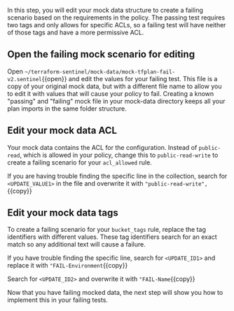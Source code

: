 In this step, you will edit your mock data structure to create a failing scenario based on the requirements in the policy. The passing test requires two tags and only allows for specific ACLs, so a failing test will have neither of those tags and have a more permissive ACL.

## Open the failing mock scenario for editing

Open `~/terraform-sentinel/mock-data/mock-tfplan-fail-v2.sentinel`{{open}} and edit the values for your failing test. This file is a copy of your original mock data, but with a different file name to allow you to edit it with values that will cause your policy to fail. Creating a known "passing" and "failing" mock file in your mock-data directory keeps all your plan imports in the same folder structure.

## Edit your mock data ACL

Your mock data contains the ACL for the configuration. Instead of `public-read`, which is allowed in your policy, change this to `public-read-write` to create a failing scenario for your `acl_allowed` rule. 

If you are having trouble finding the specific line in the collection, search for `<UPDATE_VALUE1>` in the file and overwrite it with `"public-read-write",`{{copy}}

## Edit your mock data tags

To create a failing scenario for your `bucket_tags` rule, replace the tag identifiers with different values. These tag identifiers search for an exact match so any additional text will cause a failure. 

If you have trouble finding the specific line, search for `<UPDATE_ID1>` and replace it with `"FAIL-Environment`{{copy}}

Search for `<UPDATE_ID2>` and overwrite it with `"FAIL-Name`{{copy}}

Now that you have failing mocked data, the next step will show you how to implement this in your failing tests.